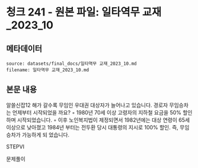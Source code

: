 # 청크 241 - 원본 파일: 일타역무 교재_2023_10

## 메타데이터

```
source: datasets/final_docs/일타역무 교재_2023_10.md
filename: 일타역무 교재_2023_10.md
```

## 본문 내용

알쓸신잡12 해가 갈수록 무임인 우대권 대상자가 늘어나고 있습니다. 경로자 무임승차는 언제부터 시작되었을 까요? ◦ 1980년 70세 이상 고령자의 지하철 요금을 50% 할인하며 시작되었습니다.    ◦ 이후 노인복지법이 제정되면서 1982년에는 대상 연령이 65세 이상으로 낮아졌고  1984년 부터는 전두환 당시 대통령의 지시로 100% 할인. 즉, 무임승차가 가능하게 되  었습니다.

STEPⅥ

문제풀이